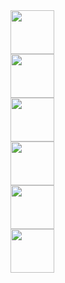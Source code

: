 <div style="display:grid;grid-template-colmn:repeat(1fr,3)">
  <img width="70px" src="https://static-00.iconduck.com/assets.00/lua-icon-2048x2048-iud9q772.png" alt=""/>
  <img width="70px" src="https://upload.wikimedia.org/wikipedia/commons/thumb/6/6a/JavaScript-logo.png/640px-JavaScript-logo.png" alt=""/>
  <img width="70px" src="https://brandslogos.com/wp-content/uploads/images/css-logo.png" alt=""/>
  <img width="70px" src="https://upload.wikimedia.org/wikipedia/commons/thumb/6/61/HTML5_logo_and_wordmark.svg/1200px-HTML5_logo_and_wordmark.svg.png" alt=""/>
  <img width="70px" src="https://upload.wikimedia.org/wikipedia/commons/thumb/a/a7/React-icon.svg/1200px-React-icon.svg.png" alt=""/>
  <img width="70px" src="https://tplex.com/wp-content/uploads/2024/07/react-native-1.png" alt=""/>
</div>

